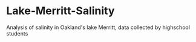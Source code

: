 # Lake-Merritt-Salinity
Analysis of salinity in Oakland's lake Merritt, data collected by highschool students
